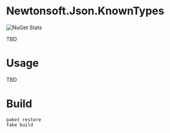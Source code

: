 # Newtonsoft.Json.KnownTypes

![NuGet Stats](https://img.shields.io/nuget/v/Newtonsoft.Json.KnownTypes.svg)

TBD

# Usage

TBD

# Build

```shell
paket restore
fake build
```
